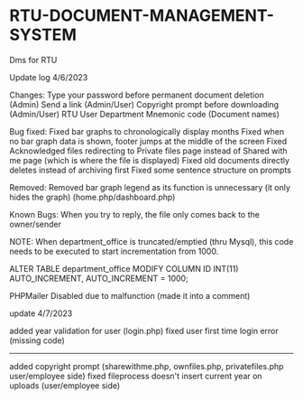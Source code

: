# RTU-DOCUMENT-MANAGEMENT-SYSTEM
Dms for RTU

Update log 4/6/2023

Changes:
Type your password before permanent document deletion (Admin)
Send a link (Admin/User)
Copyright prompt before downloading (Admin/User)
RTU User Department Mnemonic code (Document names)

Bug fixed:
Fixed bar graphs to chronologically display months
Fixed when no bar graph data is shown, footer jumps at the middle of the screen
Fixed Acknowledged files redirecting to Private files page instead of Shared with me page (which is where the file is displayed)
Fixed old documents directly deletes instead of archiving first
Fixed some sentence structure on prompts

Removed:
Removed bar graph legend as its function is unnecessary (it only hides the graph) (home.php/dashboard.php)

Known Bugs:
When you try to reply, the file only comes back to the owner/sender

NOTE:
When department_office is truncated/emptied (thru Mysql), this code needs to be executed to start incrementation from 1000.

ALTER TABLE department_office MODIFY COLUMN ID INT(11) AUTO_INCREMENT, AUTO_INCREMENT = 1000;

PHPMailer Disabled due to malfunction (made it into a comment)

update 4/7/2023

added year validation for user (login.php)
fixed user first time login error (missing code)

-----------------------------------------------------------------------

added copyright prompt (sharewithme.php, ownfiles.php, privatefiles.php user/employee side)
fixed fileprocess doesn't insert current year on uploads (user/employee side)